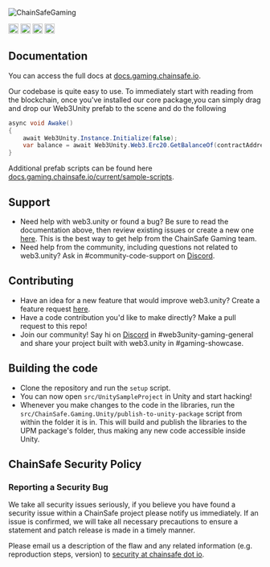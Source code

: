 ![ChainSafeGaming](https://user-images.githubusercontent.com/681817/218129249-850c4be0-b64f-4215-a780-7766db8cd75e.png)


[<img alt="Release" src="https://img.shields.io/github/v/release/ChainSafe/web3.unity.svg?sort=semver" height="20">](https://github.com/ChainSafe/web3.unity/releases)
[<img alt="License" src="https://img.shields.io/github/license/ChainSafe/web3.unity" height="20">](https://github.com/ChainSafe/web3.unity/blob/main/LICENSE)
[<img alt="Discord" src="https://img.shields.io/discord/593655374469660673.svg?style=for-the-badge&label=Discord&logo=discord" height="20">](https://discord.gg/Q6A3YA2)
[<img alt="Twitter" src="https://img.shields.io/twitter/follow/chainsafeth" height="20">](https://x.com/chainsafeth)

## Documentation
You can access the full docs at [docs.gaming.chainsafe.io](https://docs.gaming.chainsafe.io).

Our codebase is quite easy to use. To immediately start with reading from the blockchain, once you've installed our core package,you can simply drag and drop our Web3Unity prefab to the scene and do the following

```csharp
async void Awake()
{
    await Web3Unity.Instance.Initialize(false);
    var balance = await Web3Unity.Web3.Erc20.GetBalanceOf(contractAddress, accountAddress);   
}
```

Additional prefab scripts can be found here [docs.gaming.chainsafe.io/current/sample-scripts](https://docs.gaming.chainsafe.io/current/sample-scripts).

## Support
- Need help with web3.unity or found a bug? Be sure to read the documentation above, then review existing issues or create a new one [here](https://github.com/ChainSafe/web3.unity/issues). This is the best way to get help from the ChainSafe Gaming team.
- Need help from the community, including questions not related to web3.unity? Ask in #community-code-support on [Discord](https://discord.gg/Q6A3YA2).

## Contributing
- Have an idea for a new feature that would improve web3.unity? Create a feature request [here](https://github.com/ChainSafe/web3.unity/issues/new?assignees=&labels=Type%3A+Feature&template=feature_request.md&title=).
- Have a code contribution you'd like to make directly? Make a pull request to this repo!
- Join our community! Say hi on [Discord](https://discord.gg/Q6A3YA2) in #web3unity-gaming-general and share your project built with web3.unity in #gaming-showcase.

## Building the code
- Clone the repository and run the `setup` script.
- You can now open `src/UnitySampleProject` in Unity and start hacking!
- Whenever you make changes to the code in the libraries, run the `src/ChainSafe.Gaming.Unity/publish-to-unity-package` script from within the folder it is in. This will build and publish the libraries to the UPM package's folder, thus making any new code accessible inside Unity.

## ChainSafe Security Policy

### Reporting a Security Bug
We take all security issues seriously, if you believe you have found a security issue within a ChainSafe
project please notify us immediately. If an issue is confirmed, we will take all necessary precautions 
to ensure a statement and patch release is made in a timely manner.

Please email us a description of the flaw and any related information (e.g. reproduction steps, version) to
[security at chainsafe dot io](mailto:security@chainsafe.io).
